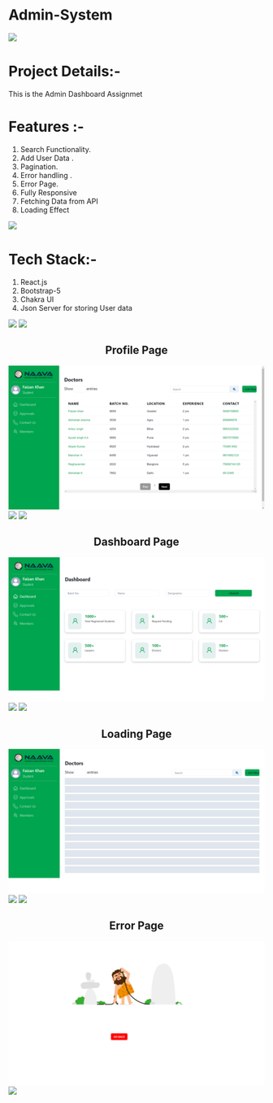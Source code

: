 # Admin-System

<img src="https://raw.githubusercontent.com/andreasbm/readme/master/assets/lines/colored.png">


# Project Details:-
This is the Admin Dashboard Assignmet 
# Features :-
1. Search Functionality.
2. Add User Data .
3. Pagination.
4. Error handling .
5. Error Page.
6. Fully Responsive
7. Fetching Data from API
8. Loading Effect 
<img src="https://raw.githubusercontent.com/andreasbm/readme/master/assets/lines/colored.png">

# Tech Stack:- 
1. React.js 
2. Bootstrap-5
3. Chakra UI
4. Json Server for storing User data

<img src="https://raw.githubusercontent.com/andreasbm/readme/master/assets/lines/colored.png">



<img src="https://raw.githubusercontent.com/andreasbm/readme/master/assets/lines/colored.png">
<h2 align="center">Profile Page</h2>
<img src="https://github.com/Faizankhan99/Admin-System/blob/main/Frontend/Readme/1.png" alt="Profile page"/>
<img src="https://raw.githubusercontent.com/andreasbm/readme/master/assets/lines/colored.png">


<img src="https://raw.githubusercontent.com/andreasbm/readme/master/assets/lines/colored.png">
<h2 align="center">Dashboard Page</h2>
<img src="https://github.com/Faizankhan99/Admin-System/blob/main/Frontend/Readme/2.png" alt="Dashboard page"/>
<img src="https://raw.githubusercontent.com/andreasbm/readme/master/assets/lines/colored.png">


<img src="https://raw.githubusercontent.com/andreasbm/readme/master/assets/lines/colored.png">
<h2 align="center">Loading Page</h2>
<img src="https://github.com/Faizankhan99/Admin-System/blob/main/Frontend/Readme/3.png" alt="Loading page"/>
<img src="https://raw.githubusercontent.com/andreasbm/readme/master/assets/lines/colored.png">



<img src="https://raw.githubusercontent.com/andreasbm/readme/master/assets/lines/colored.png">
<h2 align="center">Error Page</h2>
<img src="https://github.com/Faizankhan99/Admin-System/blob/main/Frontend/Readme/4.png" alt="Error Page"/>
<img src="https://raw.githubusercontent.com/andreasbm/readme/master/assets/lines/colored.png">

